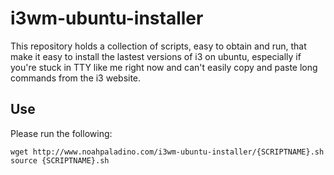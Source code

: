 # i3wm-ubuntu-installer
This repository holds a collection of scripts, easy to obtain and run, that make it easy to install the lastest versions of i3 on ubuntu, especially if you're stuck in TTY like me right now and can't easily copy and paste long commands from the i3 website.

## Use
Please run the following:

    wget http://www.noahpaladino.com/i3wm-ubuntu-installer/{SCRIPTNAME}.sh
    source {SCRIPTNAME}.sh

